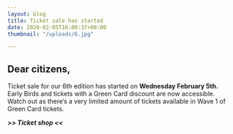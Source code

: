 ```yaml
---
layout: blog
title: Ticket sale has started
date: 2020-02-05T16:00:37+00:00
thumbnail: "/uploads/6.jpg"

---
```

## Dear citizens,

Ticket sale for our 6th edition has started on **Wednesday February 5th.** Early Birds and tickets with a Green Card discount are now accessible. Watch out as there’s a very limited amount of tickets available in Wave 1 of Green Card tickets.

**_>> Ticket shop <<_**